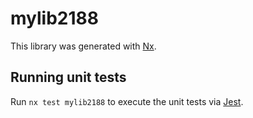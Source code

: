 # mylib2188

This library was generated with [Nx](https://nx.dev).

## Running unit tests

Run `nx test mylib2188` to execute the unit tests via [Jest](https://jestjs.io).
